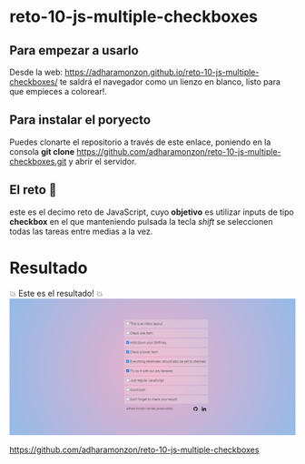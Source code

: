 # reto-10-js-multiple-checkboxes

## Para empezar a usarlo

Desde la web: https://adharamonzon.github.io/reto-10-js-multiple-checkboxes/ te saldrá el navegador como un lienzo en blanco, listo para que empieces a colorear!.

## Para instalar el poryecto

Puedes clonarte el repositorio a través de este enlace, poniendo en la consola **git clone** https://github.com/adharamonzon/reto-10-js-multiple-checkboxes.git y abrir el servidor.

## El reto 🚀

este es el decimo reto de JavaScript, cuyo **objetivo** es utilizar inputs de tipo **checkbox** en el que manteniendo pulsada la tecla _shift_ se seleccionen todas las tareas entre medias a la vez.

# Resultado

💥 Este es el resultado! 💥
![Imagen de ejemplo](./css/images/screenshoot.png)

https://github.com/adharamonzon/reto-10-js-multiple-checkboxes
